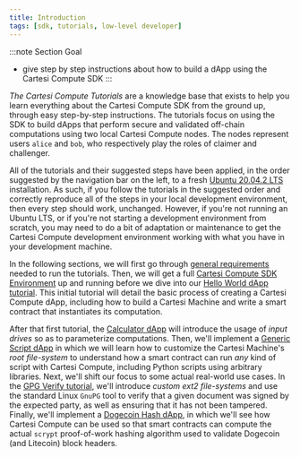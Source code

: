 ```yaml
---
title: Introduction
tags: [sdk, tutorials, low-level developer]
---
```


:::note Section Goal

- give step by step instructions about how to build a dApp using the Cartesi Compute SDK
  :::

_The Cartesi Compute Tutorials_ are a knowledge base that exists to help you learn everything about the Cartesi Compute SDK from the ground up, through easy step-by-step instructions. The tutorials focus on using the SDK to build dApps that perform secure and validated off-chain computations using two local Cartesi Compute nodes. The nodes represent users `alice` and `bob`, who respectively play the roles of claimer and challenger.

All of the tutorials and their suggested steps have been applied, in the order suggested by the navigation bar on the left, to a fresh [Ubuntu 20.04.2 LTS](http://releases.ubuntu.com/20.04/) installation. As such, if you follow the tutorials in the suggested order and correctly reproduce all of the steps in your local development environment, then every step should work, unchanged. However, if you're not running an Ubuntu LTS, or if you're not starting a development environment from scratch, you may need to do a bit of adaptation or maintenance to get the Cartesi Compute development environment working with what you have in your development machine.

In the following sections, we will first go through [general requirements](../tutorials/requirements.md) needed to run the tutorials. Then, we will get a full [Cartesi Compute SDK Environment](../tutorials/compute-env.md) up and running before we dive into our [Hello World dApp tutorial](../tutorials/helloworld/create-project.md). This initial tutorial will detail the basic process of creating a Cartesi Compute dApp, including how to build a Cartesi Machine and write a smart contract that instantiates its computation.

After that first tutorial, the [Calculator dApp](../tutorials/calculator/create-project.md) will introduce the usage of _input drives_ so as to parameterize computations. Then, we'll implement a [Generic Script dApp](../tutorials/generic-script/create-project.md) in which we will learn how to customize the Cartesi Machine's _root file-system_ to understand how a smart contract can run _any_ kind of script with Cartesi Compute, including Python scripts using arbitrary libraries. Next, we'll shift our focus to some actual real-world use cases. In the [GPG Verify tutorial](../tutorials/generic-script/create-project.md), we'll introduce _custom ext2 file-systems_ and use the standard Linux `GnuPG` tool to verify that a given document was signed by the expected party, as well as ensuring that it has not been tampered. Finally, we'll implement a [Dogecoin Hash dApp](../tutorials/dogecoin-hash/create-project.md), in which we'll see how Cartesi Compute can be used so that smart contracts can compute the actual `scrypt` proof-of-work hashing algorithm used to validate Dogecoin (and Litecoin) block headers.
